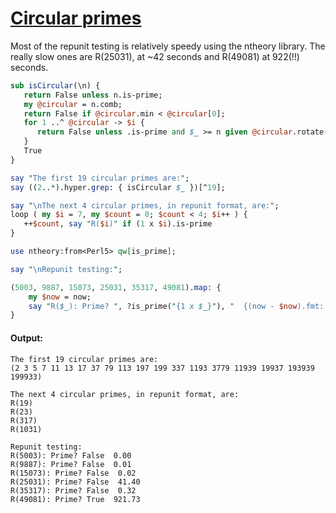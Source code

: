 [1]: https://rosettacode.org/wiki/Circular_primes

# [Circular primes][1]

Most of the repunit testing is relatively speedy using the ntheory library. The really slow ones are R(25031), at ~42 seconds and R(49081) at 922(!!) seconds.

```perl
sub isCircular(\n) {
   return False unless n.is-prime;
   my @circular = n.comb;
   return False if @circular.min < @circular[0];
   for 1 ..^ @circular -> $i {
      return False unless .is-prime and $_ >= n given @circular.rotate($i).join;
   }
   True
}

say "The first 19 circular primes are:";
say ((2..*).hyper.grep: { isCircular $_ })[^19];

say "\nThe next 4 circular primes, in repunit format, are:";
loop ( my $i = 7, my $count = 0; $count < 4; $i++ ) {
   ++$count, say "R($i)" if (1 x $i).is-prime
}

use ntheory:from<Perl5> qw[is_prime];

say "\nRepunit testing:";

(5003, 9887, 15073, 25031, 35317, 49081).map: {
    my $now = now;
    say "R($_): Prime? ", ?is_prime("{1 x $_}"), "  {(now - $now).fmt: '%.2f'}"
}
```

#### Output:
```
The first 19 circular primes are:
(2 3 5 7 11 13 17 37 79 113 197 199 337 1193 3779 11939 19937 193939 199933)

The next 4 circular primes, in repunit format, are:
R(19)
R(23)
R(317)
R(1031)

Repunit testing:
R(5003): Prime? False  0.00
R(9887): Prime? False  0.01
R(15073): Prime? False  0.02
R(25031): Prime? False  41.40
R(35317): Prime? False  0.32
R(49081): Prime? True  921.73
```
